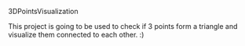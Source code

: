 3DPointsVisualization

This project is going to be used to check if 3 points form a triangle and visualize them connected to each other. :)
